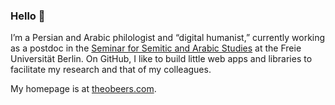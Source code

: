 ### Hello 👋

<!--
**theodore-s-beers/theodore-s-beers** is a ✨ _special_ ✨ repository because its `README.md` (this file) appears on your GitHub profile.

Here are some ideas to get you started:

- 🔭 I’m currently working on ...
- 🌱 I’m currently learning ...
- 👯 I’m looking to collaborate on ...
- 🤔 I’m looking for help with ...
- 💬 Ask me about ...
- 📫 How to reach me: ...
- 😄 Pronouns: ...
- ⚡ Fun fact: ...
-->

I’m a Persian and Arabic philologist and “digital humanist,” currently working as a postdoc in the [Seminar for Semitic and Arabic Studies](https://www.geschkult.fu-berlin.de/en/e/semiarab/arabistik/Seminar/Mitarbeiterinnen-und-Mitarbeiter/) at the Freie Universität Berlin. On GitHub, I like to build little web apps and libraries to facilitate my research and that of my colleagues.

My homepage is at [theobeers.com](https://www.theobeers.com/).
